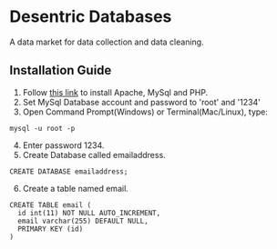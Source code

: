 # Desentric Databases
A data market for data collection and data cleaning.

## Installation Guide
1. Follow [this link](https://www.lynda.com/PHP-tutorials/Add-MySQL-bin-directory-PATH/537759/585182-4.html?autoplay=true) to install Apache, MySql and PHP. 
2. Set MySql Database account and password to 'root' and '1234'
3. Open Command Prompt(Windows) or Terminal(Mac/Linux), type:
```
mysql -u root -p
```
4. Enter password 1234.
5. Create Database called emailaddress. 
```
CREATE DATABASE emailaddress;
```
6. Create a table named email. 
```
CREATE TABLE email (
  id int(11) NOT NULL AUTO_INCREMENT,
  email varchar(255) DEFAULT NULL,
  PRIMARY KEY (id)
)
```


